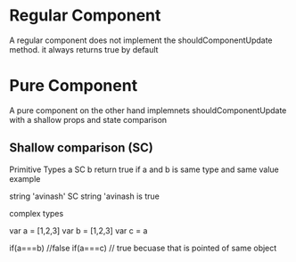 # Regular Component

A regular component does not implement the shouldComponentUpdate method. it always returns true by default

# Pure Component

A pure component on the other hand implemnets shouldComponentUpdate with a shallow props and state comparison

## Shallow comparison (SC)

Primitive Types
a SC b return true if a and b is same type and same value
example

string 'avinash' SC string 'avinash is true

complex types

var a = [1,2,3]
var b = [1,2,3]
var c = a

if(a===b) //false
if(a===c) // true becuase that is pointed of same object
